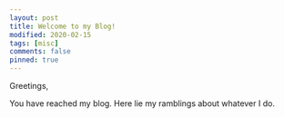 ```yaml
---
layout: post
title: Welcome to my Blog!
modified: 2020-02-15
tags: [misc]
comments: false
pinned: true
---
```


Greetings,

You have reached my blog. Here lie my ramblings about whatever I do.